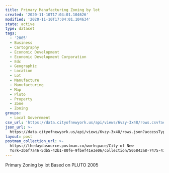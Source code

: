 ```yaml
---
title: Primary Manufacturing Zoning by lot
created: '2020-11-10T17:04:01.104626'
modified: '2020-11-10T17:04:01.104634'
state: active
type: dataset
tags:
  - '2005'
  - Business
  - Cartography
  - Economic Development
  - Economic Development Corporation
  - Edc
  - Geographic
  - Location
  - Lot
  - Manufacture
  - Manufacturing
  - Map
  - Pluto
  - Property
  - Zone
  - Zoning
groups:
  - Local Government
csv_url: 'https://data.cityofnewyork.us/api/views/6vzy-3x48/rows.csv?accessType=DOWNLOAD'
json_url: >-
  https://data.cityofnewyork.us/api/views/6vzy-3x48/rows.json?accessType=DOWNLOAD
layout: post
postman_collection_url: >-
  https://thedaydasource.postman.co/workspace/City-of New
  York~3b6f7a46-5db5-42b1-80fe-9fbef41e3e06/collection/505843a8-7475-4716-8c85-20454b12afba
---
```

Primary Zoning by lot Based on PLUTO 2005
